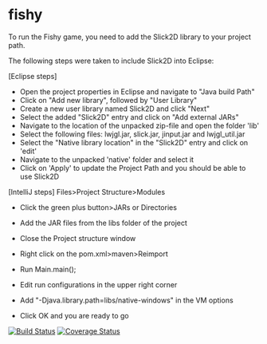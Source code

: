 # fishy
To run the Fishy game, you need to add the Slick2D library to your project path.

The following steps were taken to include Slick2D into Eclipse:

[Eclipse steps]
- Open the project properties in Eclipse and navigate to "Java build Path"
- Click on "Add new library", followed by "User Library"
- Create a new user library named Slick2D and click "Next"
- Select the added "Slick2D" entry and click on "Add external JARs"
- Navigate to the location of the unpacked zip-file and open the folder 'lib'
- Select the following files: lwjgl.jar, slick.jar, jinput.jar and lwjgl_util.jar
- Select the "Native library location" in the "Slick2D" entry and click on 'edit'
- Navigate to the unpacked 'native' folder and select it
- Click on 'Apply' to update the Project Path and you should be able to use Slick2D

[IntelliJ steps]
Files>Project Structure>Modules
- Click the green plus button>JARs or Directories
- Add the JAR files from the libs folder of the project
- Close the Project structure window
- Right click on the pom.xml>maven>Reimport

- Run Main.main();
- Edit run configurations in the upper right corner
- Add "-Djava.library.path=libs/native-windows" in the VM options
- Click OK and you are ready to go

[![Build Status](https://travis-ci.org/martijn9612/fishy.svg?branch=development)](https://travis-ci.org/martijn9612/fishy)
[![Coverage Status](https://coveralls.io/repos/martijn9612/fishy/badge.svg?branch=development&service=github)](https://coveralls.io/github/martijn9612/fishy?branch=development)
